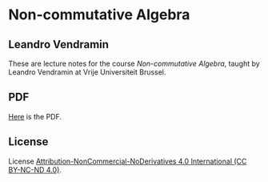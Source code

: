 # Non-commutative Algebra

## Leandro Vendramin

These are lecture notes for the course _Non-commutative Algebra_, taught by Leandro Vendramin 
at Vrije Universiteit Brussel.

## PDF
[Here](https://github.com/vendramin/noncommutative/blob/main/notes.pdf) is the PDF.

## License

License [Attribution-NonCommercial-NoDerivatives 4.0 International (CC BY-NC-ND 4.0)](https://creativecommons.org/licenses/by-nc-nd/4.0/deed.en).

